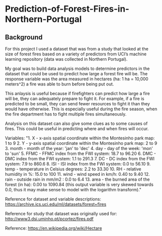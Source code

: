 # Prediction-of-Forest-Fires-in-Northern-Portugal

## Background
For this project I used a dataset that was from a study that looked at the size of forest fires based on a variety of predictors from UCI’s machine learning repository (data was collected in Northern Portugal).

My goal was to build data analysis models to determine predictors in the dataset that could be used to predict how large a forest fire will be. The response variable was the area measured in hectares (ha: 1 ha = 10,000 meters^2) a fire was able to burn before being put out.

This anlaysis is useful because if firefighters can predict how large a fire will be, they can adequately prepare to fight it. For example, if a fire is predicted to be small, they can send fewer resources to fight it than they would have otherwise. This is especially useful during the fire season, when the fire department has to fight multiple fires simultaneously.

Analysis on this dataset can also give some clues as to some causes of fires. This could be useful in predicting where and when fires will occur.

Variables: 
"1. X - x-axis spatial coordinate within the Montesinho park map: 1 to 9
2. Y - y-axis spatial coordinate within the Montesinho park map: 2 to 9
3. month - month of the year: 'jan' to 'dec'
4. day - day of the week: 'mon' to 'sun'
5. FFMC - FFMC index from the FWI system: 18.7 to 96.20
6. DMC - DMC index from the FWI system: 1.1 to 291.3
7. DC - DC index from the FWI system: 7.9 to 860.6
8. ISI - ISI index from the FWI system: 0.0 to 56.10
9. temp - temperature in Celsius degrees: 2.2 to 33.30
10. RH - relative humidity in %: 15.0 to 100
11. wind - wind speed in km/h: 0.40 to 9.40
12. rain - outside rain in mm/m2 : 0.0 to 6.4
13. area - the burned area of the forest (in ha): 0.00 to 1090.84 (this output variable is very skewed towards 0.0, thus it may make sense to model with the logarithm transform)."

Reference for dataset and variable descriptions: https://archive.ics.uci.edu/ml/datasets/forest+fires

Reference for study that dataset was originally used for: http://www3.dsi.uminho.pt/pcortez/fires.pdf

Reference: https://en.wikipedia.org/wiki/Hectare
